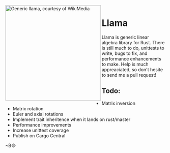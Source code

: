 <img src="http://upload.wikimedia.org/wikipedia/commons/thumb/7/73/Llama_de_Bolivia_%28pixinn.net%29.jpg/399px-Llama_de_Bolivia_%28pixinn.net%29.jpg" alt="Generic llama, courtesy of WikiMedia" title="Llama" align="left" width="300px" />

# Llama

Llama is generic linear algebra library for Rust. There is still much to do, unittests to write, bugs to fix, and performance enhancements to make. Help is much appreaciated, so don't hesite to send me a pull request!

## Todo:

- Matrix inversion
- Matrix rotation
- Euler and axial rotations
- Implement trait inheritence when it lands on rust/master
- Performance improvements
- Increase unittest coverage
- Publish on Cargo Central


~B☼